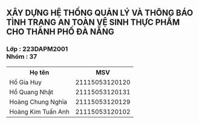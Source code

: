 <h2>XÂY DỰNG HỆ THỐNG QUẢN LÝ VÀ THÔNG BÁO TÌNH TRẠNG AN TOÀN VỆ SINH THỰC PHẨM CHO THÀNH PHỐ ĐÀ NẴNG</h2>

<h3>Lớp	: 223DAPM2001 <br> Nhóm	: 37</h3>

<table>
  <tr>
    <th>Họ tên</th>
    <th>MSV</th>
  </tr>
  <tr>
    <td>Hồ Gia Huy</td>
    <td>21115053120120</td>
  </tr>
  <tr>
    <td>Hồ Quang Nhật</td>
    <td>21115053120131</td>
  </tr>
  <tr>
    <td>Hoàng Chung Nghĩa</td>
    <td>21115053120129</td>
  </tr>
  <tr>
    <td>Hoàng Kim Tuấn Anh</td>
    <td>21115053120102</td>
  </tr>
</table>
